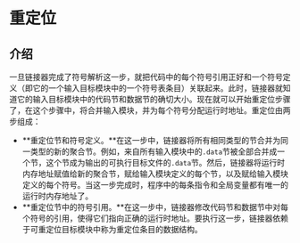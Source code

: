 # 重定位

## 介绍

一旦链接器完成了符号解析这一步，就把代码中的每个符号引用正好和一个符号定义（即它的一个输入目标模块中的一个符号表条目）关联起来。此时，链接器就知道它的输入目标模块中的代码节和数据节的确切大小。现在就可以开始重定位步骤了，在这个步骤中，将合并输入模块，并为每个符号分配运行时地址。重定位由两步组成：

+ **重定位节和符号定义。**在这一步中，链接器将所有相同类型的节合并为同一类型的新的聚合节。例如，来自所有输入模块中的`.data`节被全部合并成一个节，这个节成为输出的可执行目标文件的`.data`节。然后，链接器将运行时内存地址赋值给新的聚合节，赋给输入模块定义的每个节，以及赋给输入模块定义的每个符号。当这一步完成时，程序中的每条指令和全局变量都有唯一的运行时内存地址了。
+ **重定位节中的符号引用。**在这一步中，链接器修改代码节和数据节中对每个符号的引用，使得它们指向正确的运行时地址。要执行这一步，链接器依赖于可重定位目标模块中称为重定位条目的数据结构。

